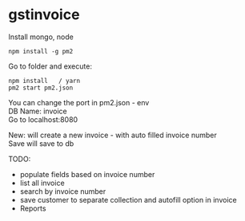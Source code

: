 # gstinvoice

Install mongo, node   

```
npm install -g pm2

```

Go to folder and execute:   

```
npm install   / yarn    
pm2 start pm2.json

```

You can change the port in pm2.json - env     
DB Name: invoice     
Go to localhost:8080     


New: will create a new invoice - with auto filled invoice number     
Save will save to db     


TODO:        
- populate fields based on invoice number
- list all invoice
- search by invoice number
- save customer to separate collection and autofill option in invoice
- Reports